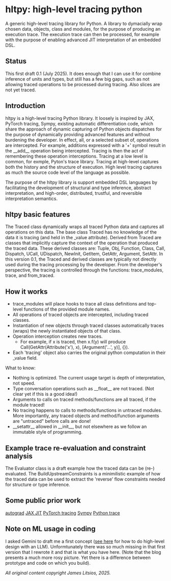 # hltpy: high-level tracing python  

A generic high-level tracing library for Python. 
A library to dymacially wrap chosen data, objects, class and modules, 
for the purpose of producing an execution trace. The execution trace 
can then be processed, for example with the purpose of enabling advanced 
JIT interpretation of an embedded DSL.

## Status
This first draft 0.1 (July 2025). It does enough that I can use it for combine inference of
units and types, but still has a few big gaps, such as not allowing 
traced operations to be processed during tracing. Also slices are not yet traced.

## Introduction
hltpy is a high-level tracing Python library. It loosely is inspired by
JAX, PyTorch tracing, Sympy, existing automatic differentiation code, which share
the approach of dynamic capturing of Python objects dispatches for the purpose 
of dynamically providing advanced features and without burdening the developer. 
In effect, all, or a selected subset of, operations are intercepted. For example, additions expressed 
with a '+' symbol result in the \_\_add\_\_ operation being intercepted. 
Tracing is then the act of remembering these operation interceptions. 
Tracing at a low level is common, for exmple, Pyton's trace library. 
Tracing at high-level captures both the history and the structure of execution. 
High level tracing captures as much the source code level of the language as possible.

The purpose of the hltpy library is support embedded DSL languages by facilitating the development of
structural and type inference, abstract interpretation, and high-order, distributed, trustful,
and reversible interpretation semantics. 

## hltpy basic features
The Traced class dynamically wraps all traced Python data and captures 
all operations on this data. The base class Traced has no knowledge of the
data it is tracing (and held in the \_value attribute). Derived from Traced 
are classes that implicitly capture the context of the operation that produced
the traced data. These derived classes are: Tuple, Obj, Function, Class, 
Call, Dispatch, UCall, UDispatch, NewInit, GetItem, GetAttr, Argument, SetAttr.
In this version 0.1, the Traced and derived classes are typically 
not directly used during the tracing processing by the developer. From the 
developer's perspective, the tracing is controlled through the functions: 
trace\_modules, trace, and from\_traced. 

## How it works
- trace\_modules will place hooks to trace all class definitions and top-level 
functions of the provided module names. 
- All operations of traced objects are intercepted, including traced classes. 
- Instantiation of new objects through traced classes automatically traces 
(wraps) the newly instantiated objects of that class.
- Operation interception creates new traces. 
   - For example, if x is traced, then 
x\.f(y) will produce Call(GetAttr(Attribute('x'), x), [Argument('...', y)], {}).
- Each 'tracing' object also carries the original python computation in their
\_value field.

What to know:

- Nothing is optimized. The current usage target is depth of interpretation, not speed.  
- Type conversation operations such as \_\_float\_\_ are not traced. (Not clear yet if this is a good idea!)
- Arguments to calls on traced methods/functions are all traced, if 
the module traced!
- No tracing happens to calls to methods/functions in untraced modules. More
importantly, any traced objects and method/function arguments are "untraced"
before calls are done!
- \_\_setattr\_\_ allowed in \_\_init\_\_, but not elsewhere as we follow an immutable style of programming.

## Example trace re-evaluation and constraint analysis
The Evaluator class is a draft example how the traced data can be (re-) evaluated.
The BuildUpstreamConstraints is a minimilistic example of how the traced data
can be used to extract the 'reverse' flow constraints needed for structure or 
type inference.   

## Some public prior work
[autograd](https://github.com/HIPS/autograd)
[JAX JIT](https://research.google/pubs/compiling-machine-learning-programs-via-high-level-tracing/)
[PyTorch tracing](https://docs.pytorch.org/docs/1.9.0/jit.html)
[Sympy](https://www.sympy.org/en/index.html)
[Python trace](https://docs.python.org/3/library/trace.html)

## Note on ML usage in coding
I asked Gemini to draft me a first concept 
([see here](https://equational.blogspot.com/2025/06/master-class-techniques-for-llm.html) 
for how to do high-level design with an LLM). Unformtunately there was so much missing in that first version
that I rewrote it and that is what you have here. (Note that the blog presents a much more rosy picture. Yet there
is a difference between prototype and code on which you build).

_All original content copyright James Litsios, 2025._
